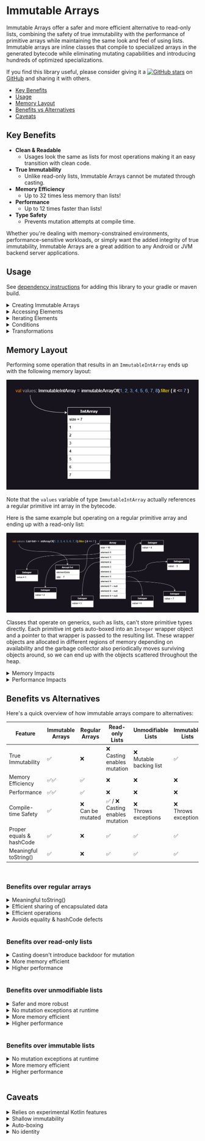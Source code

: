 # Immutable Arrays

Immutable Arrays offer a safer and more efficient alternative to read-only lists, combining the safety of true
immutability with the performance of primitive arrays while maintaining the same look and feel of using lists. Immutable
arrays are inline classes that compile to specialized arrays in the generated bytecode while eliminating mutating
capabilities and introducing hundreds of optimized specializations.

If you find this library useful, please consider giving it
a [![GitHub stars](https://img.shields.io/github/stars/daniel-rusu/pods4k?label=Star)](https://github.com/daniel-rusu/pods4k)
on [GitHub](https://github.com/daniel-rusu/pods4k) and sharing it with others.

* [Key Benefits](#key-benefits)
* [Usage](#usage)
* [Memory Layout](#memory-layout)
* [Benefits vs Alternatives](#benefits-vs-alternatives)
* [Caveats](#caveats)

## Key Benefits

* **Clean & Readable**
    * Usages look the same as lists for most operations making it an easy transition with clean code.
* **True Immutability**
    * Unlike read-only lists, Immutable Arrays cannot be mutated through casting.
* **Memory Efficiency**
    * Up to 32 times less memory than lists!
* **Performance**
    * Up to 12 times faster than lists!
* **Type Safety**
    * Prevents mutation attempts at compile time.

Whether you're dealing with memory-constrained environments, performance-sensitive workloads, or simply want the added
integrity of true immutability, Immutable Arrays are a great addition to any Android or JVM backend server applications.

## Usage

See [dependency instructions](../README.md#dependency) for adding this library to your gradle or maven build.

<details>
<summary>Creating Immutable Arrays</summary>

### Empty Arrays

```kotlin
emptyImmutableArray<String>() // generic ImmutableArray<String>
emptyImmutableBooleanArray() // primitive ImmutableBooleanArray
emptyImmutableFloatArray() // primitive ImmutableFloatArray
// ...
```

### From Values

```kotlin
immutableArrayOf("Bob", "Jane") // ImmutableArray<String>
immutableArrayOf(1, 2, 3) // primitive int array
immutableArrayOf<Int>(1, 2, 3) // generic array with boxed integers
```

### Generated Elements

```kotlin
ImmutableArray(size = 3) { it.toString() } // ["0", "1", "2"]
ImmutableIntArray(size = 5) { it * it } // [0, 1, 4, 9, 16]
ImmutableBooleanArray(size = 3) { it % 2 == 0 } // [true, false, true]
```

### From Existing Structures

```kotlin

listOfStrings.toImmutableArray() // ImmutableArray<String>
listOfIntegers.toImmutableArray() // primitive ImmutableIntArray
listOfIntegers.toImmutableArray<Int>() // generic ImmutableArray<Int>

// similarly with conversions from regular arrays or other iterables like Set, etc.
```

### With Build Functions

We can use the build functions when we don't know the resulting size in advance:

```kotlin
// Creates generic ImmutableArray<Person>
val adults = buildImmutableArray<Person> {
    for (person in people) {
        if (person.age >= 18) add(person)
    }
}

// Creates primitive ImmutableIntArray
val favoriteNumbers = buildImmutableIntArray {
    people.forEach { addAll(it.favoriteNumbers) }
}
```

Build functions are more efficient than accumulating the values in a collection and converting it to an immutable array.

### With Builders

We can use immutable-array builders when accumulating values in more complex scenarios:

```kotlin
fun getTopStocks(): ImmutableArray<Stock> {
    val topStocksBuilder = ImmutableArray.Builder<Stock>()

    addTrendingStocks(topStocksBuilder)
    addFastestGrowingStocks(topStocksBuilder)

    return topStocksBuilder.build()
}

fun addTrendingStocks(builder: ImmutableArray.Builder<Stock>) {
    fetchInterestingStocks().forEach { if (it.trendingScore > 80) builder.add(it) }
}

// primitive variants also have builders e.g. ImmutableBooleanArray.Builder()
```

Builders are more efficient than accumulating the values in a collection and converting that into an immutable array.

</details>

<details>
<summary>Accessing Elements</summary>

### By Position

```kotlin
val names = immutableArrayOf("Dan", "Bob", "Jill")

// By index
names[0]
names.get(1)

// By destructuring
val (first, _, third) = names

// Special access methods
names.single() // & singleOrNull()
names.first() // & firstOrNUll()
names.last() // & lastOrNull()
```

### By Condition

```kotlin
val numbers = immutableArrayOf(1, 4, 5, 6)

val firstEvenNumber = numbers.first { it % 2 == 0 } // 4
val lastOddNumber = numbers.last { it % 2 == 1 } // 5
// similarly with firstOrNull & lastOrNull

numbers.single { it % 3 == 0 } // 6
// similarly with singleOrNull
```

</details>

<details>
<summary>Iterating Elements</summary>

```kotlin
val names = immutableArrayOf("Dan", "Bob", "Jill")

for (name in names) {
    println(name)
}

names.forEach { println(it) }

names.forEachIndexed { index, name ->
    println("$index: name")
}

// Sequences
names.asSequence()
    .filter { /* ... */ }
    .map { /* ... */ }
    .forEach { /* ... */ }
```

</details>

<details>
<summary>Conditions</summary>

```kotlin
val names = immutableArrayOf("Dan", "Bobby", "Jill")

"Jill" in names // true

names.isEmpty() // false

names.all { it.isNotEmpty() } // true

names.any { it.startsWith("B") } // true

names.none { it.length > 10 } // true

names.contains("Joe") // false

// etc.
```

</details>

<details>
<summary>Transformations</summary>

```kotlin
val names = immutableArrayOf("Dan", "Bobby", "Jill")

names.map { it.length } // [3, 5, 4]

names.filter { it.length <= 4 } // ["Dan", "Jill"]

names.take(2) // ["Dan", "Bobby"]

names.sorted() // ["Bobby", "Dan", "Jill"]

names.partition { it.length % 2 == 0 } // Pair(["Jill"], ["Dan", "Bobby"])

names + "Jane" // ["Dan", "Bobby", "Jill", "Jane"]

// etc.
```

</details>

## Memory Layout

Performing some operation that results in an `ImmutableIntArray` ends up with the following memory layout:

![Memory Layout of immutable arrays](./resources/immutable-array-memory-layout.drawio.png)

Note that the `values` variable of type `ImmutableIntArray` actually references a regular primitive int array in the
bytecode.

Here is the same example but operating on a regular primitive array and ending up with a read-only list:

![Memory Layout of Read-only Lists](./resources/list-memory-layout.drawio.png)

Classes that operate on generics, such as lists, can't store primitive types directly. Each primitive int gets
auto-boxed into an `Integer` wrapper object and a pointer to that wrapper is passed to the resulting list. These wrapper
objects are allocated in different regions of memory depending on availability and the garbage collector also
periodically moves surviving objects around, so we can end up with the objects scattered throughout the heap.

<details>
<summary>Memory Impacts</summary>

1. Notice that the list contains 7 values but the backing array has a capacity of 10. When an `ArrayList` runs out of
   capacity, the backing array is replaced with a new array that's 1.5-times larger and the elements get copied over. On
   average, array lists end up with about 17% of unused capacity when the exact capacity isn't specified ahead of time.

2. A primitive int uses just 4 bytes. However, an `Integer` wrapper object requires 16 bytes for the object header, plus
   4 bytes for the int value, plus another 4 bytes of padding totaling 24 bytes. Enabling JVM pointer compression
   reduces this to 16 bytes per wrapper.

3. Lists don't store the wrappers directly but instead store pointers to each of these wrappers. A list of integers uses
   8 + 24 = 32 bytes to store each 4-byte int value!  Enabling JVM pointer compression reduces this to 20 bytes per
   integer element but that's still 5X the memory of primitive int arrays!

4. The ratio becomes worse when storing smaller data types. E.g. A list of booleans uses 32X more memory than primitive
   boolean arrays when JVM pointer compression isn't enabled and 20X more memory with pointer compression.

The following table shows the per-element memory usage on a 64-bit JVM accounting for the size of the element pointer,
wrapper object header, value, and padding in the wrapper object to account for memory alignment:

| Type    | Immutable Array<br/>(bytes per element) | ArrayList<br/>(bytes per element) | ArrayList on JVM with compressed oops<br/>(bytes per element) |
|---------|-----------------------------------------|-----------------------------------|---------------------------------------------------------------|
| Boolean | **1**                                   | 8 + (16 + 1 + 7) = **32**         | 4 + (12 + 1 + 3) = **20**                                     |
| Byte    | **1**                                   | 8 + (16 + 1 + 7) = **32**         | 4 + (12 + 1 + 3) = **20**                                     |
| Char    | **2**                                   | 8 + (16 + 2 + 6) = **32**         | 4 + (12 + 2 + 2) = **20**                                     |
| Short   | **2**                                   | 8 + (16 + 2 + 6) = **32**         | 4 + (12 + 2 + 2) = **20**                                     |
| Int     | **4**                                   | 8 + (16 + 4 + 4) = **32**         | 4 + (12 + 4 + 0) = **20**                                     |
| Float   | **4**                                   | 8 + (16 + 4 + 4) = **32**         | 4 + (12 + 4 + 0) = **20**                                     |
| Long    | **8**                                   | 8 + (16 + 8 + 0) = **32**         | 4 + (12 + 8 + 4) = **28**                                     |
| Double  | **8**                                   | 8 + (16 + 8 + 0) = **32**         | 4 + (12 + 8 + 4) = **28**                                     |

</details>

<details>
<summary>Performance Impacts</summary>

Fetching from main memory can take hundreds of cycles on modern CPU architectures. The CPU tries to minimize latency by
fetching in bulk and also by predicting and pre-fetching data before it's requested. Primitive arrays store values in a
contiguous block of memory, so the CPU will prefetch neighboring elements making subsequent accesses essentially free
when iterating. However, the CPU pre-fetcher has a tough time predicting the location of scattered memory when dealing
with lists of wrapper objects, resulting in much higher memory latency on average.

To get an idea of the potential performance impact of wrapper objects, Java Language Architect, Brian Goetz, ran some
benchmarks replacing reference carriers with values as part of project Valhalla exploration. Brian found performance
improvements ranging from 3.5x to 12x faster: [YouTube presentation](https://youtu.be/1H4vmT-Va4o?t=899)

</details>

## Benefits vs Alternatives

Here's a quick overview of how immutable arrays compare to alternatives:

| Feature                  | Immutable Arrays | Regular Arrays         | Read-only Lists                      | Unmodifiable Lists          | Immutable Lists           |
|--------------------------|------------------|------------------------|--------------------------------------|-----------------------------|---------------------------|
| True Immutability        | ✅                | ❌                      | ❌ <br/>Casting enables mutation      | ❌ <br/>Mutable backing list | ✅                         |
| Memory Efficiency        | ✅✅               | ✅                      | ❌                                    | ❌                           | ❌                         |
| Performance              | ✅✅               | ✅                      | ❌                                    | ❌                           | ❌                         |
| Compile-time Safety      | ✅                | ❌ <br/> Can be mutated | ✅ / ❌ <br/> Casting enables mutation | ❌ <br/> Throws exceptions   | ❌ <br/> Throws exceptions |
| Proper equals & hashCode | ✅                | ❌                      | ✅                                    | ✅                           | ✅                         |
| Meaningful toString()    | ✅                | ❌                      | ✅                                    | ✅                           | ✅                         |

<br>

### Benefits over regular arrays

<details>
<summary>Meaningful toString()</summary>

Unlike regular arrays, calling toString() on immutable arrays produces a pretty representation of the data:

```kotlin
println(immutableArrayOf("Dan", "Bob")) // [Dan, Bob]  Nice!

println(arrayOf("Dan", "Bob")) // [Ljava.lang.String;@7d4991ad  Yuck!
```

</details>

<details>
<summary>Efficient sharing of encapsulated data</summary>

Regular arrays can have their elements reassigned making them a poor choice for encapsulated data that needs to be
shared. Using a regular array forces us to duplicate the contents before sharing so that callers can't mutate the
encapsulated array. Note that calling `asList()` to wrap the array is not safe as casting that to an ArrayList exposes a
backdoor to mutating the shared underlying array.

Duplicating the contents negatively affects performance and adds extra pressure on the garbage collector. Immutable
arrays can be safely shared resulting in cleaner and more efficient code.
</details>

<details>
<summary>Efficient operations</summary>

Regular arrays are usually chosen for memory or performance reasons, however these benefits are negated when performing
dozens of typical operations:

```kotlin
val weights = doubleArrayOf(1.5, 3.0, 10.2, 15.7, 2.0)
val largeWeights = weights.filter { it > 10.0 }
// Oops, this creates a List<Double> auto-boxing each value!
```

Unlike regular arrays, most of the common operations on immutable arrays have specializations so that clean code is
efficient by default:

```kotlin
val people = immutableArrayOf(
    Person(name = "Dan", age = 3),
    Person(name = "Bob", age = 4),
) // ImmutableArray<Person>

// Since the age field is a non-nullable Int, Mapping the ages uses an 
// efficient ImmutableIntArray storing primitive int values
val ages = people.map { it.age }
performStatisticalAnalysis(ages)
```

Here's a non-exhaustive list of operations that take advantage of primitives resulting in significant memory and
performance improvements over regular arrays:

* map
* mapNotNull
* mapIndexed
* mapIndexedNotNull
* flatMap
* flatMapIndexed
* flatten
* filter
* filterIndexed
* filterNot
* filterNotNull
* take
* takeWhile
* takeLast
* takeLastWhile
* drop
* dropWhile
* dropLast
* dropLastWhile
* sorted
* sortedWith
* sortedBy
* sortedDescending
* sortedByDescending
* partition
* etc.

</details>

<details>
<summary>Avoids equality & hashCode defects</summary>

Unlike regular arrays, Immutable arrays have proper equals & hashCode implementations allowing us to compare them in
the same way that we compare lists:

```kotlin
arrayOf("Dan", "Bob") == arrayOf("Dan", "Bob") // false!

// Yes, this condition will be true when immutable arrays have equal contents
immutableArrayOf("Dan", "Bob") == immutableArrayOf("Dan", "Bob") // true
```

Since we can compare lists directly, developers occasionally attempt to do the same with regular arrays. Even worse,
defects can sneak in without obvious usages of these broken behaviors:

```kotlin
data class Order(val id: Long, private val products: Array<Product>)

val rejectedOrders = mutableSetOf<Order>()
// Oops, attempting to add Orders to a hashSet will make use of the auto-generated 
// equals & hashCode methods from the Order data class which will in turn rely on 
// the defective equals & hashCode implementation of regular arrays
```

Swapping `Array<Product>` with `ImmutableArray<Product>` will avoid this defect scenario and work correctly.

</details>

<br>

### Benefits over read-only lists

<details>
<summary>Casting doesn't introduce backdoor for mutation</summary>

Read-only lists appear to be immutable at first as they don't expose any mutating methods. However, they can be cast
into a `MutableList` and modified:

```kotlin
val values = listOf(1, 2, 3)
values[0] = 2 // Compiler error: No set method providing array access

(values as MutableList)[0] = 100 // backdoor to mutation
println(values) // [100, 2, 3]
```

Immutable arrays don't have this backdoor:

```kotlin
val values = immutableArrayOf(1, 2, 3)
values[0] = 2 // Compiler error: No set method providing array access

@Suppress("CAST_NEVER_SUCCEEDS")
(values as IntArray)[0] = 100
// ClassCastException: ImmutableIntArray cannot be cast to [I
```

</details>

<details>
<summary>More memory efficient</summary>

Read-only lists use between 3 to 32 times more memory than immutable arrays when storing or performing operations that
produce primitive values (E.g. `people.map { it.age }`). See the **Memory Impacts** section
in [Memory Layout](#memory-layout) for details.

Read-only lists also have 17% unused capacity on average when the resulting size isn't known in advance. There's also
the small memory overhead of the `ArrayList` class whereas variables of immutable array types point directly at the
backing array in the generated bytecode.

</details>

<details>
<summary>Higher performance</summary>

Most operations are significantly faster on immutable arrays compared to lists. Operations on immutable arrays have been
optimized to reduce memory footprint, improve cache locality, and reduce the number of memory hops. See
the `Performance Impacts` section in [Memory Layout](#memory-layout) for details.

</details>

<br>

### Benefits over unmodifiable lists

<details>
<summary>Safer and more robust</summary>

Calling `Collections.unmodifiableList(myMutableList)` doesn't copy the elements into a new immutable list but rather
creates a view that wraps the original collection. Although the view won't allow mutation, the underlying collection
that the view references can continue to be mutated. This introduces a category of defects where a view is shared and
intended to be processed right away but the underlying mutable list is modified again before the view is processed. This
can happen when the view is shared and then a separate thread mutates the underlying list. Another scenario is when the
processing logic gets updated to delay the processing to a later time such as by adding it to some processing queue.

Immutable arrays don't have this problem as they can never be mutated by anyone.

</details>

<details>
<summary>No mutation exceptions at runtime</summary>

Unmodifiable lists implement the Java `List` interface and override mutating methods to throw exceptions. Although
mutation is prevented at the view level, bad usages result in runtime exceptions affecting the user experience.

Attempting to mutate an immutable array won't even compile preventing this category of defects altogether.

</details>

<details>
<summary>More memory efficient</summary>

Unmodifiable lists have the same memory drawbacks as read-only lists
(see [Benefits over read-only lists](#benefits-over-read-only-lists)) along with a tiny extra overhead from the wrapper.

</details>

<details>
<summary>Higher performance</summary>

Unmodifiable lists have similar performance drawbacks as read-only lists
(see [Benefits over read-only lists](#benefits-over-read-only-lists)) but slightly worse due to the extra layer of
indirection caused by the view wrapper.

</details>

<br>

### Benefits over immutable lists

<details>
<summary>No mutation exceptions at runtime</summary>

Immutable lists implement the Java `List` interface and override mutating methods to throw exceptions. Although this
prevents mutation, bad usages result in runtime exceptions affecting the user experience.

Attempting to mutate an immutable array won't even compile preventing this category of defects altogether.

</details>

<details>
<summary>More memory efficient</summary>

Immutable lists use between 3 to 32 times more memory than immutable arrays when storing or performing operations that
produce primitive values (E.g. `people.map { it.age }`). See the **Memory Impacts** section
in [Memory Layout](#memory-layout) for details.

There's also the small memory overhead of the immutable list class whereas variables of immutable array types point
directly at the backing array in the generated bytecode.

</details>

<details>
<summary>Higher performance</summary>

Immutable lists have the same performance drawbacks as read-only lists
(see [Benefits over read-only lists](#benefits-over-read-only-lists)).

</details>

<br>

## Caveats

<details>
<summary>Relies on experimental Kotlin features</summary>

The following experimental features are used which could change in future Kotlin releases:

* [Inline value classes](https://kotlinlang.org/docs/inline-classes.html)
    * These enable zero cost abstractions that are eliminated at compile time. The immutable array classes are inline
      value classes.
    * This feature was introduced in Kotlin 1.3 and is used by some standard library features
      like [unsigned integer types](https://kotlinlang.org/docs/unsigned-integer-types.html).
* [Overload resolution by lambda return type](https://kotlinlang.org/api/latest/jvm/stdlib/kotlin/-overload-resolution-by-lambda-return-type/)
    * This enables the hundreds of optimized specializations that make use of overloaded functions containing parameters
      with different lambda return types. Without this feature, these overloaded functions would result in a runtime
      signature clash on the JVM.
    * This feature was introduced in Kotlin 1.4 and is used extensively throughout the Kotlin standard library.
* [Custom equals in value classes](https://youtrack.jetbrains.com/issue/KT-24874/Support-custom-equals-and-hashCode-for-value-classes)
    * This enables overriding the equals & hashcode methods for inline value classes.
    * This feature was added for the JVM IR backend (which handles both Android & regular backend JVM development) in
      Kotlin 1.9 but hasn't been announced yet because the other backends were not ready. Since this isn't a Kotlin
      multiplatform library, the lack of support in the other backends won't affect us.

</details>

<details>
<summary>Shallow immutability</summary>

Similar to immutable lists, immutable arrays only prevent mutation of the direct contents so that elements cannot be
added, removed, or replaced. However, the elements themselves can still be mutated if they expose mutating capabilities:

```kotlin
class Person(val name: String, var spouse: Person? = null)

val people = immutableArrayOf(
    Person("Bob"),
    Person("Jane"),
)

// The `people` immutable array is protected against mutation
people[0] = Person("Dan") // Compile error: No set method providing array access

// However, a `Person` instance can be mutated since it exposes `spouse` as a var property 
people[0].spouse = Person("Jill")
```

</details>

<details>
<summary>Auto-boxing</summary>

Immutable arrays are zero-cost abstractions that get eliminated at compile time. All variables, properties, function
arguments, function receiver types, or return types that explicitly use the immutable array types get replaced
at compile time to operate directly on the underlying array without any auto-boxing or wrapper object.

The Kotlin compiler adds additional instructions everywhere the immutable array is interpreted as a generic type, or by
a supertype like `Any` or `Any?`. In these scenarios, the immutable array is auto-boxed into a single tiny wrapper
object which stores a reference to the actual array. However, generic functions that are marked with the `inline`
modifier, such as `with` from the Kotlin standard library, don't induce auto-boxing because the function is inlined into
each call site replacing the generic with the actual type.

Note that when using reflection to traverse the object graph, reflective code will encounter the underlying array
directly except for the auto-boxing scenarios, in which case it will encounter the wrapper object.

Here are some examples to get a better idea of where auto-boxing occurs:

```kotlin
// no auto-boxing.  `names` references the underlying array directly
val names = immutableArrayOf("Dan", "Bob")

// no auto-boxing because `with` is an inline function so the generic parameter gets replaced at compile time
with(names) {
    println(this.size)
}

// casting induces auto-boxing.  This prevents any backdoor to the underlying array 
names as Any

// auto-boxing since println accepts a variable of type Any
println(names)

// Avoid println auto-boxing by calling toString() explicitly but the benefit is negligible if it's not in a loop
println(names.toString()) // no auto-boxing since we're not passing the immutable array itself

// Even though we're explicitly specifying the ImmutableArray type as the generic type, the ArrayList 
// class itself isn't hardcoded to work with immutable arrays, so each immutable array must be auto-boxed
val arrays = ArrayList<ImmutableArray<String>>()
arrays += names // auto-boxing due to generics

// auto-boxing because the immutable array is used as a generic receiver
names.genericExtensionFunction()

fun <T> T.genericExtensionFunction() {
    // ...
}
```

The overhead of auto-boxing the entire array is identical to that of autoboxing a single primitive `Double` value. Since
this is referring to the entire immutable array, the memory or performance overhead of this operation is negligible in
most scenarios unless it's part of a tight inner loop. Normally auto-boxing can have a large memory or performance
impact when auto-boxing many values like what happens with read-only lists. However, in this case the immutable array
itself is auto-boxed into a single tiny wrapper without auto-boxing any of the elements.

For optimal performance, we recommend using the immutable array types for everything that expects to work with
immutable arrays as this avoids auto-boxing. Passing immutable arrays to generic inline functions as the generic type
also avoids auto-boxing since the generic parameter is replaced at compile time.

</details>

<details>
<summary>No identity</summary>

Immutable arrays are zero-cost abstractions that get eliminated at compile time. In a way, we can think of them as a
kind of virtual quantum particle that comes in and out of existence (see Auto-boxing above).

Since immutable arrays aren't persistent wrapper objects, attempting to use their identities is not supported. Here are
some patterns that attempt to make use of their identities:

Reference equality:

```kotlin
fun replaceArray(replacement: ImmutableArray<String>) {
    // Note the `===` reference equality.
    // Regular structural equality using `==` is allowed and works as expected
    if (currentValues === replacement) { // Compiler error: Identity equality is forbidden
        return
    }
    currentValues = replacement
}
```

Identity hashCode:

```kotlin
val values = immutableArrayOf(1, 2, 3)
val identityHashCode = System.identityHashCode(values)
// Oops, the identityHashCode function accepts Any type instead of an immutable array type, so it's auto-boxed into a 
// tiny wrapper and the identity hashCode of that temporary wrapper is returned which is meaningless
```

Synchronization:

```kotlin
class Account(val accountHolders: ImmutableArray<Person>) {
    fun withdraw(amount: Money) {
        // Compiler warning: Synchronizing by ImmutableArray<Person> is forbidden
        synchronized(accountHolders) {
            // Oops, the synchronized function accepts Any type instead of an immutable array type, so it's auto-boxed 
            // into a new temporary tiny wrapper, and we're meaninglessly synchronizing on that temporary wrapper
            balance -= amount
        }
    }
}
```

</details>
